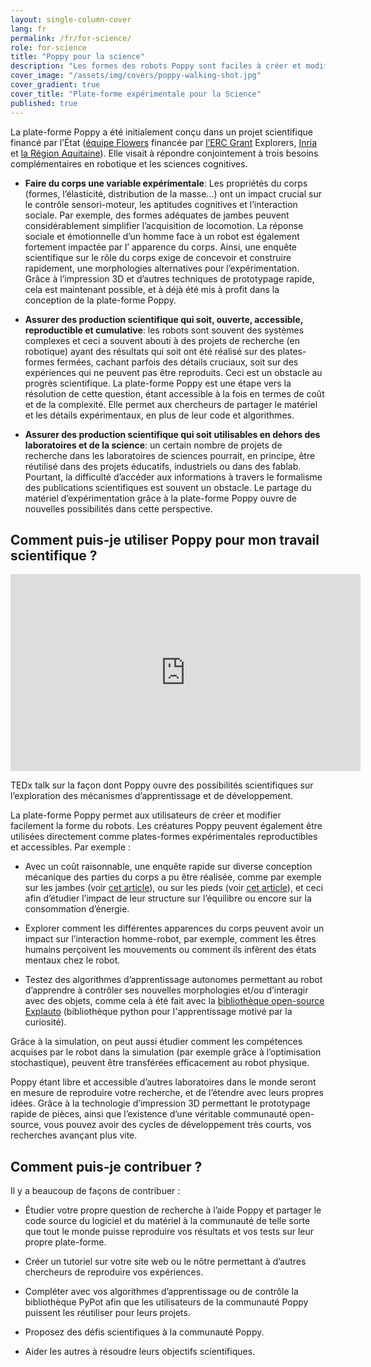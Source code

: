 ```yaml
---
layout: single-column-cover
lang: fr
permalink: /fr/for-science/
role: for-science
title: "Poppy pour la science"
description: "Les formes des robots Poppy sont faciles à créer et modifier. Ces robots peuvent aussi être utilisés tels quels en tant que plate-forme expérimentale accessible"
cover_image: "/assets/img/covers/poppy-walking-shot.jpg"
cover_gradient: true
cover_title: "Plate-forme expérimentale pour la Science"
published: true
---
```


<p class="lead">
  La plate-forme Poppy a été initialement conçu dans un projet scientifique financé par l’État (<a href="https://flowers.inria.fr/">équipe Flowers</a> financée par <a href="http://erc.europa.eu/">l’ERC Grant</a> Explorers, <a href="http://www.inria.fr/">Inria</a> et <a href="http://www.aquitaine.fr/">la Région Aquitaine</a>). Elle visait à répondre conjointement à trois besoins complémentaires en robotique et les sciences cognitives.
</p>

- **Faire du corps une variable expérimentale**: Les propriétés du corps (formes, l’élasticité, distribution de la masse…) ont un impact crucial sur le contrôle sensori-moteur, les aptitudes cognitives et l’interaction sociale. Par exemple, des formes adéquates de jambes peuvent considérablement simplifier l’acquisition de locomotion. La réponse sociale et émotionnelle d’un homme face à un robot est également fortement impactée par l’ apparence du corps. Ainsi, une enquête scientifique sur le rôle du corps exige de concevoir et construire rapidement, une morphologies alternatives pour l’expérimentation. Grâce à l’impression 3D et d’autres techniques de prototypage rapide, cela est maintenant possible, et à déjà été mis à profit dans la conception de la plate-forme Poppy.

- **Assurer des production scientifique qui soit, ouverte, accessible, reproductible et cumulative**: les robots sont souvent des systèmes complexes et ceci a souvent abouti à des projets de recherche (en robotique) ayant des résultats qui soit ont été réalisé sur des plates-formes fermées, cachant parfois des détails cruciaux, soit sur des expériences qui ne peuvent pas être reproduits. Ceci est un obstacle au progrès scientifique. La plate-forme Poppy est une étape vers la résolution de cette question, étant accessible à la fois en termes de coût et de la complexité. Elle permet aux chercheurs de partager le matériel et les détails expérimentaux, en plus de leur code et algorithmes.

- **Assurer des production scientifique qui soit utilisables en dehors des laboratoires et de la science**: un certain nombre de projets de recherche dans les laboratoires de sciences pourrait, en principe, être réutilisé dans des projets éducatifs, industriels ou dans des fablab. Pourtant, la difficulté d’accéder aux informations à travers le formalisme des publications scientifiques est souvent un obstacle. Le partage du matériel d’expérimentation grâce à la plate-forme Poppy ouvre de nouvelles possibilités dans cette perspective.

## Comment puis-je utiliser Poppy pour mon travail scientifique ?

<div class="video-showcase">
  <div class="flex-video">
    <iframe width="560" height="315" src="https://www.youtube.com/embed/AP8i435ztwE" frameborder="0" allowfullscreen></iframe>
  </div>
  <p class="row columns description">
    TEDx talk sur la façon dont Poppy ouvre des possibilités scientifiques sur l’exploration des mécanismes d’apprentissage et de développement.
  </p>
</div>

La plate-forme Poppy permet aux utilisateurs de créer et modifier facilement la forme du robots. Les créatures Poppy peuvent également être utilisées directement comme plates-formes expérimentales reproductibles et accessibles. Par exemple :

- Avec un coût raisonnable, une enquête rapide sur diverse conception mécanique des parties du corps a pu être réalisée, comme par exemple sur les jambes (voir [cet article](https://hal.inria.fr/hal-00861110)), ou sur les pieds (voir [cet article](https://flowers.inria.fr/PoppyHumanoids2014.pdf)), et ceci afin d’étudier l’impact de leur structure sur l’équilibre ou encore sur la consommation d’énergie.

- Explorer comment les différentes apparences du corps peuvent avoir un impact sur l’interaction homme-robot, par exemple, comment les êtres humains perçoivent les mouvements ou comment ils infèrent des états mentaux chez le robot.

- Testez des algorithmes d’apprentissage autonomes permettant au robot d’apprendre à contrôler ses nouvelles morphologies et/ou d’interagir avec des objets, comme cela à été fait avec la [bibliothèque open-source Explauto](https://github.com/flowersteam/explauto) (bibliothèque python pour l'apprentissage motivé par la curiosité).

Grâce à la simulation, on peut aussi étudier comment les compétences acquises par le robot dans la simulation (par exemple grâce à l’optimisation stochastique), peuvent être transférées efficacement au robot physique.

Poppy étant libre et accessible d’autres laboratoires dans le monde seront en mesure de reproduire votre recherche, et de l’étendre avec leurs propres idées. Grâce à la technologie d’impression 3D permettant le prototypage rapide de pièces, ainsi que l’existence d’une véritable communauté open-source, vous pouvez avoir des cycles de développement très courts, vos recherches avançant plus vite.

## Comment puis-je contribuer ?

Il y a beaucoup de façons de contribuer :

- Étudier votre propre question de recherche à l’aide Poppy et partager le code source du logiciel et du matériel à la communauté de telle sorte que tout le monde puisse reproduire vos résultats et vos tests sur leur propre plate-forme.

- Créer un tutoriel sur votre site web ou le nôtre permettant à d’autres chercheurs de reproduire vos expériences.

- Compléter avec vos algorithmes d’apprentissage ou de contrôle la bibliothèque PyPot afin que les utilisateurs de la communauté Poppy puissent les réutiliser pour leurs projets.

- Proposez des défis scientifiques à la communauté Poppy.

- Aider les autres à résoudre leurs objectifs scientifiques.

